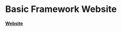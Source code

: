 <h1>Basic Framework Website</h1>
<h4><a href="https://basic-framework.neocities.org">Website</a></h4>
